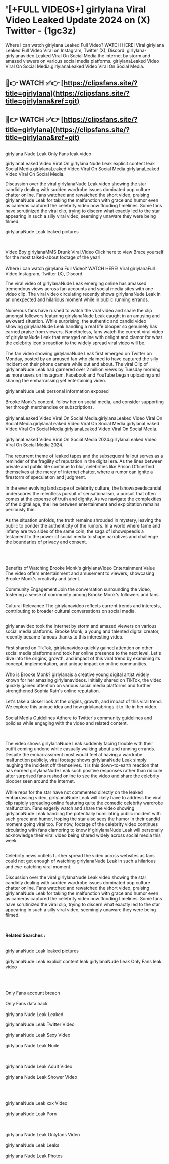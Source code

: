 #  '[+FULL VIDEOS+] girlylana Viral Video Leaked Update 2024 on (X) Twitter - (1gc3z)

Where i can watch girlylana Leaked Full Video? WATCH HERE! Viral girlylana Leaked Full Video Viral on Instagram, Twitter (X), Discord.
girlylana- girlylanavideo Leaked Viral On Social Media the internet by storm and amazed viewers on various social media platforms.
girlylanaLeaked Video Viral On Social Media.girlylanaLeaked Video Viral On Social Media.




## 🔴👉 WATCH ✅👉 [https://clipsfans.site/?title=girlylana](https://clipsfans.site/?title=girlylana&ref=git)


## 🔴👉 WATCH ✅👉 [https://clipsfans.site/?title=girlylana](https://clipsfans.site/?title=girlylana&ref=git)
##


girlylana Nude Leak Only Fans leak video 


girlylanaLeaked Video Viral On  girlylana Nude Leak explicit content leak Social Media.girlylanaLeaked Video Viral On Social Media.girlylanaLeaked Video Viral On Social Media.



Discussion over the viral girlylanaNude Leak video showing the star candidly dealing with sudden wardrobe issues dominated pop culture chatter online. Fans watched and rewatched the short video, praising girlylanaNude Leak for taking the malfunction with grace and humor even as cameras captured the celebrity video now flooding timelines. Some fans have scrutinized the viral clip, trying to discern what exactly led to the star appearing in such a silly viral video, seemingly unaware they were being filmed.


girlylanaNude Leak leaked pictures


  <br>

  <br>
Video Boy girlylanaMMS Drunk Viral.Video Click here to view Brace yourself for the most talked-about footage of the year!
<br><br>
Where i can watch girlylana Full Video? WATCH HERE! Viral girlylanaFull Video Instagram, Twitter (X), Discord.

The viral video of girlylanaNude Leak emerging online has amassed tremendous views across fan accounts and social media sites with one video clip. The viral video circulating recently shows girlylanaNude Leak in an unexpected and hilarious moment while in public running errands.
<br><br>
Numerous fans have rushed to watch the viral video and share the clip amongst followers featuring girlylanaNude Leak caught in an amusing and awkward situation. While surprising, the authentic and candid video showing girlylanaNude Leak handling a real life blooper so genuinely has earned praise from viewers. Nonetheless, fans watch the current viral video of girlylanaNude Leak that emerged online with delight and clamor for what the celebrity icon's reaction to the widely spread viral video will be.
<br><br>
The fan video showing girlylanaNude Leak first emerged on Twitter on Monday, posted by an amused fan who claimed to have captured the silly incident on their phone camera while out and about. The viral Clip of girlylanaNude Leak had garnered over 2 million views by Tuesday morning as more users on Instagram, Facebook and YouTube began uploading and sharing the embarrassing yet entertaining video.
<br><br>
girlylanaNude Leak personal information exposed
<br><br>
Brooke Monk's content, follow her on social media, and consider supporting her through merchandise or subscriptions.
<br><br>
girlylanaLeaked Video Viral On Social Media.girlylanaLeaked Video Viral On Social Media.girlylanaLeaked Video Viral On Social Media.girlylanaLeaked Video Viral On Social Media.girlylanaLeaked Video Viral On Social Media.
<br><br>
girlylanaLeaked Video Viral On Social Media 2024.girlylanaLeaked Video Viral On Social Media 2024.
<br><br>
The recurrent theme of leaked tapes and the subsequent fallout serves as a reminder of the fragility of reputation in the digital era. As the lines between private and public life continue to blur, celebrities like Prison Officerfind themselves at the mercy of internet chatter, where a rumor can ignite a firestorm of speculation and judgment.
<br><br>
In the ever evolving landscape of celebrity culture, the Ishowspeedscandal underscores the relentless pursuit of sensationalism, a pursuit that often comes at the expense of truth and dignity. As we navigate the complexities of the digital age, the line between entertainment and exploitation remains perilously thin.
<br><br>
As the situation unfolds, the truth remains shrouded in mystery, leaving the public to ponder the authenticity of the rumors. In a world where fame and infamy are two sides of the same coin, the saga of Ishowspeedis a testament to the power of social media to shape narratives and challenge the boundaries of privacy and consent.
<br><br>

<br><br>
Benefits of Watching Brooke Monk's girlylanaVideo Entertainment Value The video offers entertainment and amusement to viewers, showcasing Brooke Monk's creativity and talent.
<br><br>
Community Engagement Join the conversation surrounding the video, fostering a sense of community among Brooke Monk's followers and fans.
<br><br>
Cultural Relevance The girlylanavideo reflects current trends and interests, contributing to broader cultural conversations on social media.
<br><br>


girlylanavideo took the internet by storm and amazed viewers on various social media platforms. Brooke Monk, a young and talented digital creator, recently became famous thanks to this interesting video.
<br><br>
First shared on TikTok, girlylanavideo quickly gained attention on other social media platforms and took her online presence to the next level. Let's dive into the origins, growth, and impact of this viral trend by examining its concept, implementation, and unique impact on online communities.
<br><br>
Who is Brooke Monk? girlylanais a creative young digital artist widely known for her amazing girlylanavideos. Initially shared on TikTok, the video quickly gained attention on various social media platforms and further strengthened Sophia Rain's online reputation.
<br><br>
Let's take a closer look at the origins, growth, and impact of this viral trend. We explore this unique idea and how girlylanabrings it to life in her video.
<br><br>
Social Media Guidelines Adhere to Twitter's community guidelines and policies while engaging with the video and related content.


<br><br>
The video shows girlylanaNude Leak suddenly facing trouble with their outfit coming undone while casually walking about and running errands. Despite the embarrassment most would feel at having a wardrobe malfunction publicly, viral footage shows girlylanaNude Leak simply laughing the incident off themselves. It is this down-to-earth reaction that has earned girlylanaNude Leak such positive responses rather than ridicule after surprised fans rushed online to see the video and share the celebrity blooper seen around the internet.
<br><br>
While reps for the star have not commented directly on the leaked embarrassing video, girlylanaNude Leak will likely have to address the viral clip rapidly spreading online featuring quite the comedic celebrity wardrobe malfunction. Fans eagerly watch and share the video showing girlylanaNude Leak handling the potentially humiliating public incident with such grace and humor, hoping the star also sees the humor in their candid moment going viral too. For now, footage of the celebrity video continues circulating with fans clamoring to know if girlylanaNude Leak will personally acknowledge their viral video being shared widely across social media this week.
<br><br>

Celebrity news outlets further spread the video across websites as fans could not get enough of watching girlylanaNude Leak in such a hilarious and eye-catching viral moment.
<br><br>
Discussion over the viral girlylanaNude Leak video showing the star candidly dealing with sudden wardrobe issues dominated pop culture chatter online. Fans watched and rewatched the short video, praising girlylanaNude Leak for taking the malfunction with grace and humor even as cameras captured the celebrity video now flooding timelines. Some fans have scrutinized the viral clip, trying to discern what exactly led to the star appearing in such a silly viral video, seemingly unaware they were being filmed.


<br><br>
<strong>Related Searches :</strong>
<br><br>

girlylanaNude Leak leaked pictures
<br><br>
girlylanaNude Leak explicit content leak
girlylanaNude Leak Only Fans leak video
<br><br>

<br><br>
Only Fans account breach
<br><br>
Only Fans data hack
<br><br>
girlylana Nude Leak Leaked

girlylanaNude Leak Twitter Video
<br><br>
girlylanaNude Leak Sexy Video
<br><br>
girlylana Nude Leak Nude

<br><br>
girlylana Nude Leak Adult Video
<br><br>
girlylana Nude Leak Shower Video
<br><br>

<br><br>
girlylanaNude Leak xxx Video
<br><br>
girlylanaNude Leak Porn

<br><br>
girlylana Nude Leak Onlyfans Video
<br><br>
girlylanaNude Leak Leaks
<br><br>
girlylana Nude Leak Photos